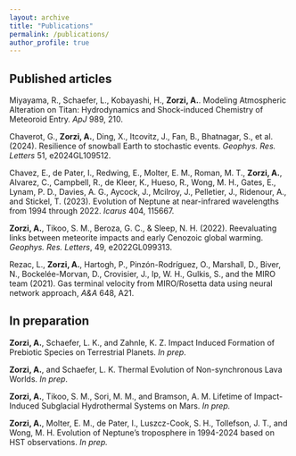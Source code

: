 ```yaml
---
layout: archive
title: "Publications"
permalink: /publications/
author_profile: true
---
```


## Published articles

Miyayama, R., Schaefer, L., Kobayashi, H., **Zorzi, A.**. Modeling Atmospheric Alteration on Titan: Hydrodynamics and Shock-induced Chemistry of Meteoroid Entry. _ApJ_ 989, 210.

Chaverot, G., **Zorzi, A.**, Ding, X., Itcovitz, J., Fan, B., Bhatnagar, S., et al. (2024). Resilience of snowball Earth to stochastic events. _Geophys. Res. Letters_ 51, e2024GL109512.

Chavez, E., de Pater, I., Redwing, E., Molter, E. M., Roman, M. T., **Zorzi, A.**, Alvarez, C., Campbell, R., de Kleer, K., Hueso, R., Wong, M. H., Gates, E., Lynam, P. D., Davies, A. G., Aycock, J., Mcilroy, J., Pelletier, J., Ridenour, A., and Stickel, T. (2023). Evolution of Neptune at near-infrared wavelengths from 1994 through 2022. _Icarus_ 404, 115667.

**Zorzi, A.**, Tikoo, S. M., Beroza, G. C., & Sleep, N. H. (2022). Reevaluating links between meteorite impacts and early Cenozoic global warming. _Geophys. Res. Letters_, 49, e2022GL099313.

Rezac, L., **Zorzi, A.**, Hartogh, P., Pinzón-Rodríguez, O., Marshall, D., Biver, N., Bockelée-Morvan, D., Crovisier, J., Ip, W. H., Gulkis, S., and the MIRO team (2021). Gas terminal velocity from MIRO/Rosetta data using neural network approach, _A&A_ 648, A21.


## In preparation

**Zorzi, A.**, Schaefer, L. K., and Zahnle, K. Z. Impact Induced Formation of Prebiotic Species on Terrestrial Planets. _In prep_.

**Zorzi, A.**, and Schaefer, L. K. Thermal Evolution of Non-synchronous Lava Worlds. _In prep_.

**Zorzi, A.**, Tikoo, S. M., Sori, M. M., and Bramson, A. M. Lifetime of Impact-Induced Subglacial Hydrothermal Systems on Mars. _In prep._

**Zorzi, A.**, Molter, E. M., de Pater, I., Luszcz-Cook, S. H., Tollefson, J. T., and Wong, M. H. Evolution of Neptune’s troposphere in 1994-2024 based on HST observations. _In prep._

